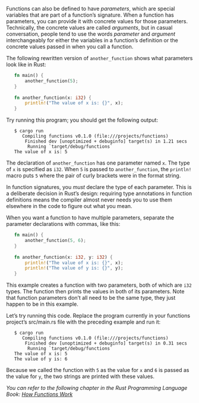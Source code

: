 

Functions can also be defined to have _parameters_, which are special variables that are part of a function’s signature. When a function has parameters, you can provide it with concrete values for those parameters. Technically, the concrete values are called _arguments_, but in casual conversation, people tend to use the words _parameter_ and _argument_ interchangeably for either the variables in a function’s definition or the concrete values passed in when you call a function.

The following rewritten version of `another_function` shows what parameters look like in Rust:

```rust
   fn main() {
       another_function(5);
   }
   
   fn another_function(x: i32) {
       println!("The value of x is: {}", x);
   }
```   

Try running this program; you should get the following output:

```text
   $ cargo run
      Compiling functions v0.1.0 (file:///projects/functions)
       Finished dev [unoptimized + debuginfo] target(s) in 1.21 secs
        Running `target/debug/functions`
   The value of x is: 5
```

The declaration of `another_function` has one parameter named `x`. The type of `x` is specified as `i32`. When `5` is passed to `another_function`, the `println!` macro puts `5` where the pair of curly brackets were in the format string.

In function signatures, you _must_ declare the type of each parameter. This is a deliberate decision in Rust’s design: requiring type annotations in function definitions means the compiler almost never needs you to use them elsewhere in the code to figure out what you mean.

When you want a function to have multiple parameters, separate the parameter declarations with commas, like this:

```rust
   fn main() {
       another_function(5, 6);
   }
   
   fn another_function(x: i32, y: i32) {
       println!("The value of x is: {}", x);
       println!("The value of y is: {}", y);
   }
```   
This example creates a function with two parameters, both of which are `i32` types. The function then prints the values in both of its parameters. Note that function parameters don’t all need to be the same type, they just happen to be in this example.

Let’s try running this code. Replace the program currently in your functions project’s src/main.rs file with the preceding example and run it:

```text
   $ cargo run
      Compiling functions v0.1.0 (file:///projects/functions)
       Finished dev [unoptimized + debuginfo] target(s) in 0.31 secs
        Running `target/debug/functions`
   The value of x is: 5
   The value of y is: 6
```

Because we called the function with `5` as the value for `x` and `6` is passed as the value for `y`, the two strings are printed with these values.

_You can refer to the following chapter in the Rust Programming Language Book: [How Functions Work](https://doc.rust-lang.org/stable/book/ch03-03-how-functions-work.html)_
